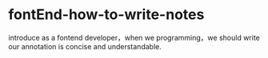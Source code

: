 # fontEnd-how-to-write-notes
introduce as a fontend developer，when we programming，we should write our annotation is concise and understandable.
